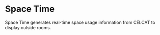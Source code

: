 # Space Time
Space Time generates real-time space usage information from CELCAT to display outside rooms.
